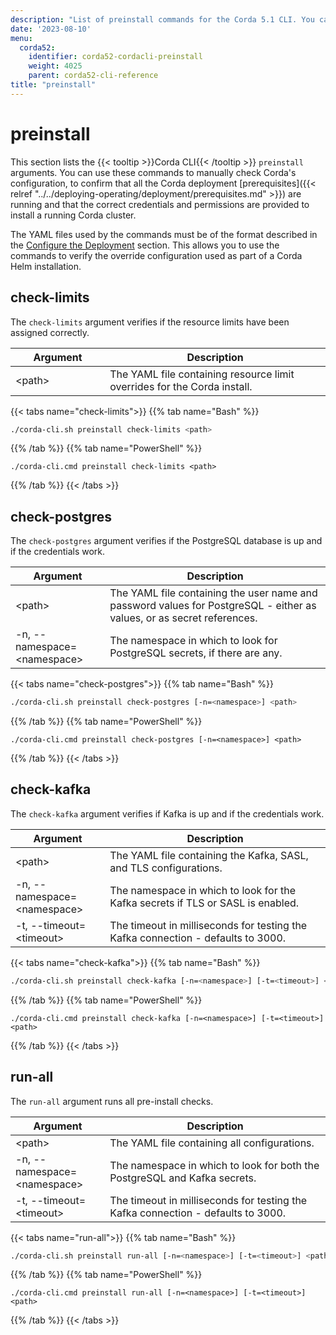 ```yaml
---
description: "List of preinstall commands for the Corda 5.1 CLI. You can use these commands to manually check Corda's configuration."  
date: '2023-08-10'
menu:
  corda52:
    identifier: corda52-cordacli-preinstall
    weight: 4025
    parent: corda52-cli-reference
title: "preinstall"
---
```

# preinstall
This section lists the {{< tooltip >}}Corda CLI{{< /tooltip >}} `preinstall` arguments. You can use these commands to manually check Corda's configuration, to confirm that all the Corda deployment [prerequisites]({{< relref "../../deploying-operating/deployment/prerequisites.md" >}})
are running and that the correct credentials and permissions are provided to install a running Corda cluster.

The YAML files used by the commands must be of the format described in the <a href="../../deploying-operating/deployment/deploying.html#configure-the-deployment">Configure the Deployment</a> section. This allows you to use the commands to verify the override configuration used as part of a Corda Helm installation.

## check-limits

The `check-limits` argument verifies if the resource limits have been assigned correctly.

<style>
table th:first-of-type {
    width: 30%;
}
table th:nth-of-type(2) {
    width: 70%;
}
</style>

| Argument | Description                                                              |
| --------------------------------------- | ------------------------------------------|
| \<path\> | The YAML file containing resource limit overrides for the Corda install. |

{{< tabs name="check-limits">}}
{{% tab name="Bash" %}}
   ```sh
   ./corda-cli.sh preinstall check-limits <path>
   ```
{{% /tab %}}
{{% tab name="PowerShell" %}}
   ```shell
   ./corda-cli.cmd preinstall check-limits <path>
   ```
{{% /tab %}}
{{< /tabs >}}


## check-postgres

The `check-postgres` argument verifies if the PostgreSQL database is up and if the credentials work.

<style>
table th:first-of-type {
    width: 30%;
}
table th:nth-of-type(2) {
    width: 70%;
}
</style>

| Argument | Description                                                                             |
| --------------------------------------- | --------------------------------------------------------------------------------------- |
| \<path\> | The YAML file containing the user name and password values for PostgreSQL - either as values, or as secret references. |
|  \-n, \-\-namespace=<namespace\> | The namespace in which to look for PostgreSQL secrets, if there are any. |

{{< tabs name="check-postgres">}}
{{% tab name="Bash" %}}
   ```sh
   ./corda-cli.sh preinstall check-postgres [-n=<namespace>] <path>
   ```
{{% /tab %}}
{{% tab name="PowerShell" %}}
   ```shell
   ./corda-cli.cmd preinstall check-postgres [-n=<namespace>] <path>
   ```
{{% /tab %}}
{{< /tabs >}}

## check-kafka

The `check-kafka` argument verifies if Kafka is up and if the credentials work.

<style>
table th:first-of-type {
    width: 30%;
}
table th:nth-of-type(2) {
    width: 70%;
}
</style>

| Argument | Description                                                                             |
| --------------------------------------- | ---------------------------------------------------------|
| \<path\> | The YAML file containing the Kafka, SASL, and TLS configurations. |
| \-n, \-\-namespace=<namespace\> | The namespace in which to look for the Kafka secrets if TLS or SASL is enabled. |
| \-t, \-\-timeout=<timeout\> | The timeout in milliseconds for testing the Kafka connection - defaults to 3000. |

{{< tabs name="check-kafka">}}
{{% tab name="Bash" %}}
   ```sh
   ./corda-cli.sh preinstall check-kafka [-n=<namespace>] [-t=<timeout>] <path>
   ```
{{% /tab %}}
{{% tab name="PowerShell" %}}
   ```shell
   ./corda-cli.cmd preinstall check-kafka [-n=<namespace>] [-t=<timeout>] <path>
   ```
{{% /tab %}}
{{< /tabs >}}

## run-all

The `run-all` argument runs all pre-install checks.

<style>
table th:first-of-type {
    width: 30%;
}
table th:nth-of-type(2) {
    width: 70%;
}
</style>

| Argument | Description                                                                             |
| --------------------------------------- | --------------------------------------------------------------------------------------- |
| \<path\> | The YAML file containing all configurations. |
| \-n, \-\-namespace=<namespace\> | The namespace in which to look for both the PostgreSQL and Kafka secrets. |
| \-t, \-\-timeout=<timeout\> | The timeout in milliseconds for testing the Kafka connection - defaults to 3000. |

{{< tabs name="run-all">}}
{{% tab name="Bash" %}}
   ```sh
   ./corda-cli.sh preinstall run-all [-n=<namespace>] [-t=<timeout>] <path>
   ```
{{% /tab %}}
{{% tab name="PowerShell" %}}
   ```shell
   ./corda-cli.cmd preinstall run-all [-n=<namespace>] [-t=<timeout>] <path>
   ```
{{% /tab %}}
{{< /tabs >}}
